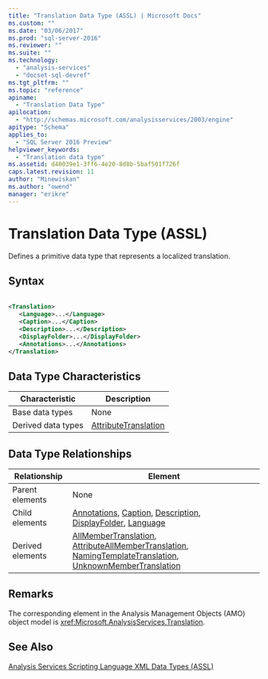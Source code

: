 ```yaml
---
title: "Translation Data Type (ASSL) | Microsoft Docs"
ms.custom: ""
ms.date: "03/06/2017"
ms.prod: "sql-server-2016"
ms.reviewer: ""
ms.suite: ""
ms.technology: 
  - "analysis-services"
  - "docset-sql-devref"
ms.tgt_pltfrm: ""
ms.topic: "reference"
apiname: 
  - "Translation Data Type"
apilocation: 
  - "http://schemas.microsoft.com/analysisservices/2003/engine"
apitype: "Schema"
applies_to: 
  - "SQL Server 2016 Preview"
helpviewer_keywords: 
  - "Translation data type"
ms.assetid: d40039e1-3ff6-4e20-8d8b-5baf501f726f
caps.latest.revision: 11
author: "Minewiskan"
ms.author: "owend"
manager: "erikre"
---
```

# Translation Data Type (ASSL)
  Defines a primitive data type that represents a localized translation.  
  
## Syntax  
  
```xml  
  
<Translation>  
   <Language>...</Language>  
   <Caption>...</Caption>  
   <Description>...</Description>  
   <DisplayFolder>...</DisplayFolder>  
   <Annotations>...</Annotations>  
</Translation>  
```  
  
## Data Type Characteristics  
  
|Characteristic|Description|  
|--------------------|-----------------|  
|Base data types|None|  
|Derived data types|[AttributeTranslation](../../../analysis-services/scripting/data-type/attributetranslation-data-type-assl.md)|  
  
## Data Type Relationships  
  
|Relationship|Element|  
|------------------|-------------|  
|Parent elements|None|  
|Child elements|[Annotations](../../../analysis-services/scripting/collections/annotations-element-assl.md), [Caption](../../../analysis-services/scripting/properties/caption-element-assl.md), [Description](../../../analysis-services/scripting/properties/description-element-assl.md), [DisplayFolder](../../../analysis-services/scripting/properties/displayfolder-element-assl.md), [Language](../../../analysis-services/scripting/properties/language-element-assl.md)|  
|Derived elements|[AllMemberTranslation](../../../analysis-services/scripting/objects/allmembertranslation-element-assl.md), [AttributeAllMemberTranslation](../../../analysis-services/scripting/objects/attributeallmembertranslation-element-assl.md), [NamingTemplateTranslation](../../../analysis-services/scripting/objects/namingtemplatetranslation-element-assl.md), [UnknownMemberTranslation](../../../analysis-services/scripting/objects/unknownmembertranslation-element-assl.md)|  
  
## Remarks  
 The corresponding element in the Analysis Management Objects (AMO) object model is <xref:Microsoft.AnalysisServices.Translation>.  
  
## See Also  
 [Analysis Services Scripting Language XML Data Types &#40;ASSL&#41;](../../../analysis-services/scripting/data-type/analysis-services-scripting-language-xml-data-types-assl.md)  
  
  